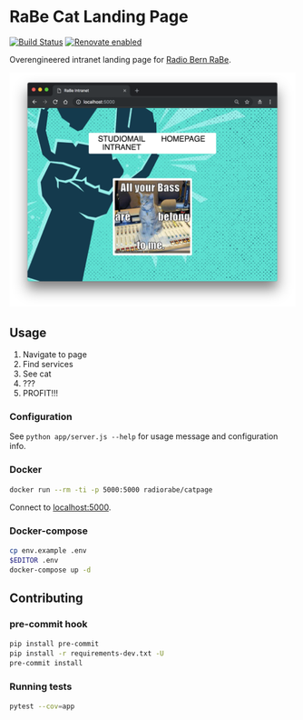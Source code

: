 # RaBe Cat Landing Page

[![Build Status](https://travis-ci.com/radiorabe/cat-page.svg?branch=master)](https://travis-ci.com/radiorabe/cat-page) [![Renovate enabled](https://img.shields.io/badge/renovate-enabled-brightgreen.svg)](https://renovatebot.com/)

Overengineered intranet landing page for [Radio Bern RaBe](https://www.rabe.ch).

![Screenshot of page.](docs/screenshot.png)

## Usage

1. Navigate to page
2. Find services
3. See cat
4. ???
5. PROFIT!!!

### Configuration

See `python app/server.js --help` for usage message and configuration info.

### Docker

```bash
docker run --rm -ti -p 5000:5000 radiorabe/catpage
```

Connect to [localhost:5000](http://localhost:5000).

### Docker-compose

```bash
cp env.example .env
$EDITOR .env
docker-compose up -d
```

## Contributing

### pre-commit hook

```bash
pip install pre-commit
pip install -r requirements-dev.txt -U
pre-commit install
```

### Running tests

```bash
pytest --cov=app
```
